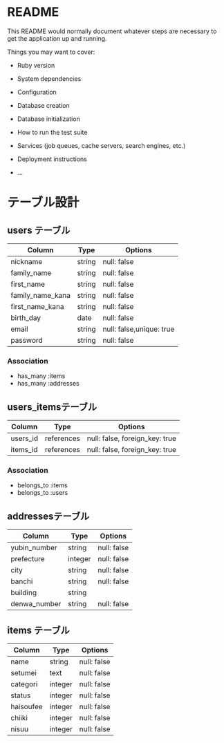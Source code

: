 # README

This README would normally document whatever steps are necessary to get the
application up and running.

Things you may want to cover:

* Ruby version

* System dependencies

* Configuration

* Database creation

* Database initialization

* How to run the test suite

* Services (job queues, cache servers, search engines, etc.)

* Deployment instructions

* ...


# テーブル設計

## users テーブル

| Column                | Type    | Options     |
| --------------------- | ------- | ----------- |
| nickname              | string  | null: false |
| family_name           | string  | null: false |
| first_name            | string  | null: false |
| family_name_kana      | string  | null: false |
| first_name_kana       | string  | null: false |
| birth_day             | date    | null: false |
| email                 | string | null: false,unique: true|
| password              | string | null: false |



### Association

- has_many :items
- has_many :addresses

## users_itemsテーブル

| Column | Type       | Options                        |
| ------ | ---------- | ------------------------------ |
| users_id   | references | null: false, foreign_key: true |
| items_id  | references | null: false, foreign_key: true |

### Association
- belongs_to :items
- belongs_to :users

## addressesテーブル
| Column                | Type   | Options     |
| --------------------- | ------ | ----------- |
| yubin_number          | string | null: false |
| prefecture            | integer | null: false |
| city                  | string | null: false |
| banchi                | string | null: false |
| building              | string | |
| denwa_number          | string | null: false |

## items テーブル
| Column                | Type   | Options     |
| --------------------- | ------ | ----------- |
| name                  | string | null: false |
| setumei               | text   | null: false |
| categori              | integer | null: false |
| status                | integer | null: false |
|  haisoufee            | integer | null: false |
|  chiiki               | integer | null: false |
|  nisuu                | integer | null: false |



